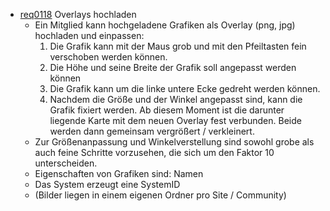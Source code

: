 * [req0118](https://github.com/PolitAktiv/politaktiv-requirements/tree/master/de/requirements/req0118/req0118.md) Overlays hochladen
  * Ein Mitglied kann hochgeladene Grafiken als Overlay (png, jpg) hochladen und einpassen:
    1. Die Grafik kann mit der Maus grob und mit den Pfeiltasten fein verschoben werden können.
    2. Die Höhe und seine Breite der Grafik soll angepasst werden können
    3. Die Grafik kann um die linke untere Ecke gedreht werden können.
    4. Nachdem die Größe und der Winkel angepasst sind, kann die Grafik fixiert werden. Ab diesem Moment ist die darunter liegende Karte mit dem neuen Overlay fest verbunden. Beide werden dann gemeinsam vergrößert / verkleinert.
  * Zur Größenanpassung und Winkelverstellung sind sowohl grobe als auch feine Schritte vorzusehen, die sich um den Faktor 10 unterscheiden.
  * Eigenschaften von Grafiken sind: Namen
   * Das System erzeugt eine SystemID
   * (Bilder liegen in einem eigenen Ordner pro Site / Community)